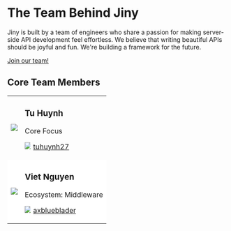 # The Team Behind Jiny

Jiny is built by a team of engineers who share a passion for making server-side API development feel effortless. We believe that writing beautiful APIs should be joyful and fun. We're building a framework for the future.

[Join our team!](https://github.com/huynhminhtufu/jiny)

## Core Team Members

<table>
    <tr>
        <td><img src="https://d33wubrfki0l68.cloudfront.net/19e8b1005d45f56e2c10ad30e215298ce50c677e/6f09c/tu-huynh.jpg" style="max-width: 100px;"></td>
        <td>
            <h3>Tu Huynh</h3>
            <p>Core Focus</p>
            <p>
                <img src="https://image.flaticon.com/icons/png/512/25/25231.png" style="max-width: 12.5px; margin-right: 2.5px;"/>
                <a href="https://github.com/tuhuynh27" target="_blank">tuhuynh27</a>
            </p>
        </td>
    </tr>
    <tr style="background: #fff">
        <td><img src="https://avatars0.githubusercontent.com/u/23312088?s=460&v=4" style="max-width: 100px;"></td>
        <td>
            <h3>Viet Nguyen</h3>
            <p>Ecosystem: Middleware</p>
            <p>
                <img src="https://image.flaticon.com/icons/png/512/25/25231.png" style="max-width: 12.5px; margin-right: 2.5px;"/>
                <a href="https://github.com/axblueblader" target="_blank">axblueblader</a>
            </p>
        </td>
    </tr>
</table>

